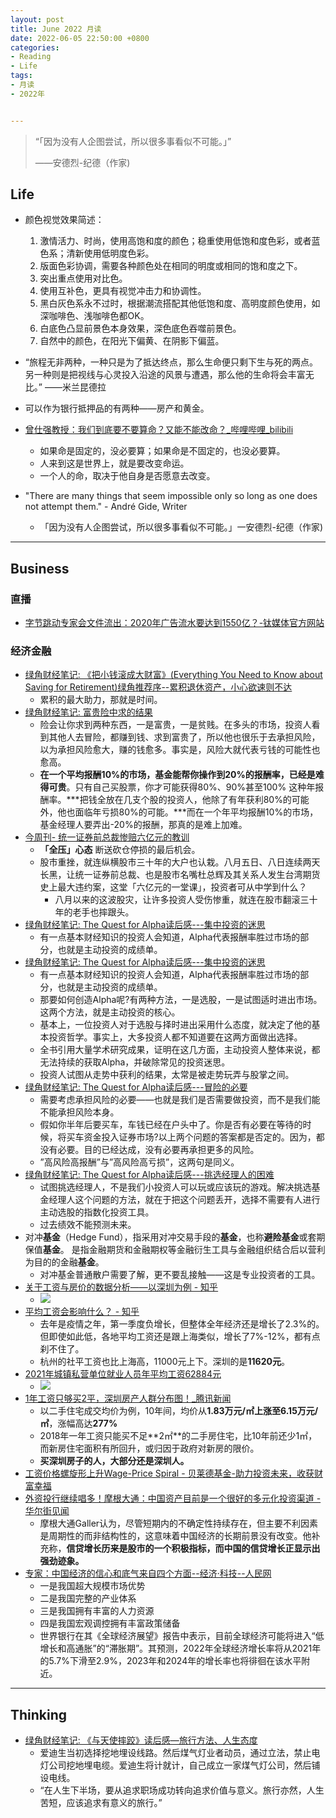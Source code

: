 ```yaml
---
layout: post
title: June 2022 月读
date: 2022-06-05 22:50:00 +0800
categories:
- Reading
- Life
tags:
- 月读
- 2022年


---
```


<blockquote class="blockquote-center">
<p>“「因为没有人企图尝试，所以很多事看似不可能。」”</p>
<p>——安德烈-纪德（作家)</p>
</blockquote>

## Life

- 颜色视觉效果简述：
  1. 激情活力、时尚，使用高饱和度的颜色；稳重使用低饱和度色彩，或者蓝色系；清新使用低明度色彩。
  2. 版面色彩协调，需要各种颜色处在相同的明度或相同的饱和度之下。
  3. 突出重点使用对比色。
  4. 使用互补色，更具有视觉冲击力和协调性。
  5. 黑白灰色系永不过时，根据潮流搭配其他低饱和度、高明度颜色使用，如深咖啡色、浅咖啡色都OK。
  6. 白底色凸显前景色本身效果，深色底色吞噬前景色。
  7. 自然中的颜色，在阳光下偏黄、在阴影下偏蓝。
- “旅程无非两种，一种只是为了抵达终点，那么生命便只剩下生与死的两点。另一种则是把视线与心灵投入沿途的风景与遭遇，那么他的生命将会丰富无比。” ——米兰昆德拉
- 可以作为银行抵押品的有两种——房产和黄金。
- [曾仕强教授：我们到底要不要算命？又能不能改命？_哔哩哔哩_bilibili](https://www.bilibili.com/video/BV1Mp4y1W7bc/?spm_id_from=pageDriver&vd_source=7dd4ef0a19b1c3d069b23c6c1bff1d5f)
  - 如果命是固定的，没必要算；如果命是不固定的，也没必要算。
  - 人来到这是世界上，就是要改变命运。
  - 一个人的命，取决于他自身是否愿意去改变。

- "There are many things that seem impossible only so long as one does not attempt them." -
  André Gide, Writer
  - 「因为没有人企图尝试，所以很多事看似不可能。」一安德烈-纪德（作家)








---

## Business

### 直播

- [字节跳动专家会文件流出：2020年广告流水要达到1550亿？-钛媒体官方网站](https://www.tmtpost.com/4845541.html)

### 经济金融

- [绿角财经笔记: 《把小钱滚成大财富》(Everything You Need to Know about Saving for Retirement)绿角推荐序--累积退休资产，小心欲速则不达](https://greenhornfinancefootnote.blogspot.com/2022/05/everything-you-need-to-know-about.html)
  - 累积的最大助力，那就是时间。
- [绿角财经笔记: 富贵险中求的结果](http://greenhornfinancefootnote.blogspot.com/2007/05/blog-post_2270.html)
  - 险会让你求到两种东西，一是富贵，一是贫贱。在多头的市场，投资人看到其他人去冒险，都赚到钱、求到富贵了，所以他也很乐于去承担风险，以为承担风险愈大，赚的钱愈多。事实是，风险大就代表亏钱的可能性也愈高。
  - **在一个平均报酬10%的市场，基金能帮你操作到20%的报酬率，已经是难得可贵**。只有自己买股票，你才可能获得80%、90%甚至100% 这种年报酬率。***把钱全放在几支个股的投资人，他除了有年获利80%的可能外，他也面临年亏损80%的可能。***而在一个年平均报酬10%的市场，基金经理人要弄出-20%的报酬，那真的是难上加难。
- [今周刊- 统一证券前总裁惨赔六亿元的教训](https://www.businesstoday.com.tw/article/category/80392/post/201109220019/)
  - **「全压」心态** 断送砍仓停损的最后机会。
  - 股市重挫，就连纵横股市三十年的大户也认栽。八月五日、八日连续两天长黑，让统一证券前总裁、也是股市名嘴杜总辉及其关系人发生台湾期货史上最大违约案，这堂「六亿元的一堂课」，投资者可从中学到什么？
    - 八月以来的这波股灾，让许多投资人受伤惨重，就连在股市翻滚三十年的老手也摔跟头。
- [绿角财经笔记: The Quest for Alpha读后感---集中投资的迷思](http://greenhornfinancefootnote.blogspot.com/2011/08/quest-for-alpha.html)
  -  有一点基本财经知识的投资人会知道，Alpha代表报酬率胜过市场的部分，也就是主动投资的成绩单。
- [绿角财经笔记: The Quest for Alpha读后感---集中投资的迷思](http://greenhornfinancefootnote.blogspot.com/2011/08/quest-for-alpha.html)
  - 有一点基本财经知识的投资人会知道，Alpha代表报酬率胜过市场的部分，也就是主动投资的成绩单。
  - 那要如何创造Alpha呢?有两种方法，一是选股，一是试图适时进出市场。这两个方法，就是主动投资的核心。
  - 基本上，一位投资人对于选股与择时进出采用什么态度，就决定了他的基本投资哲学。事实上，大多投资人都不知道要在这两方面做出选择。
  - 全书引用大量学术研究成果，证明在这几方面，主动投资人整体来说，都无法持续的获取Alpha，并破除常见的投资迷思。
  - 投资人试图从走势中获利的结果，太常是被走势玩弄与股掌之间。
- [绿角财经笔记: The Quest for Alpha读后感---冒险的必要](http://greenhornfinancefootnote.blogspot.com/2011/08/quest-for-alpha_22.html)
  - 需要考虑承担风险的必要——也就是我们是否需要做投资，而不是我们能不能承担风险本身。
  - 假如你半年后要买车，车钱已经在户头中了。你是否有必要在等待的时候，将买车资金投入证券市场?以上两个问题的答案都是否定的。因为，都没有必要。目的已经达成，没有必要再承担更多的风险。
  - ”高风险高报酬”与”高风险高亏损”，这两句是同义。
- [绿角财经笔记: The Quest for Alpha读后感---挑选经理人的困难](http://greenhornfinancefootnote.blogspot.com/2011/08/quest-for-alpha_19.html)
  - 试图挑选经理人，不是我们小投资人可以玩或应该玩的游戏。解决挑选基金经理人这个问题的方法，就在于把这个问题丢开，选择不需要有人进行主动选股的指数化投资工具。
  - 过去绩效不能预测未来。
- 对冲**基金**（Hedge Fund），指采用对冲交易手段的**基金**，也称**避险基金**或套期保值**基金**。 是指金融期货和金融期权等金融衍生工具与金融组织结合后以营利为目的的金融**基金**。
  - 对冲基金普通散户需要了解，更不要乱接触——这是专业投资者的工具。
- [关于工资与房价的数据分析——以深圳为例 - 知乎](https://zhuanlan.zhihu.com/p/260377418)
  - ![](https://pic1.zhimg.com/80/v2-b44c3f76ff4deccd980ddbd963d09e04_720w.jpg)
- [平均工资会影响什么？ - 知乎](https://zhuanlan.zhihu.com/p/390131134)
  - 去年是疫情之年，第一季度负增长，但整体全年经济还是增长了2.3%的。但即使如此低，各地平均工资还是跟上海类似，增长了7%-12%，都有点刹不住了。
  - 杭州的社平工资也比上海高，11000元上下。深圳的是**11620元**。
- [2021年城镇私营单位就业人员年平均工资62884元](http://www.stats.gov.cn/tjsj/zxfb/202205/t20220520_1857629.html#:~:text=2021%E5%B9%B4%E5%85%A8%E5%9B%BD%E5%9F%8E%E9%95%87%E7%A7%81%E8%90%A5,%E5%B9%B3%E5%9D%87%E5%B7%A5%E8%B5%84%E5%AE%9E%E9%99%85%E5%A2%9E%E9%95%BF7.8%25%E3%80%82)
  - ![](http://www.stats.gov.cn/tjsj/zxfb/202205/W020220520596057645498.png)
- [1年工资只够买2平，深圳房产人群分布图！_腾讯新闻](https://new.qq.com/omn/20200912/20200912A0JIES00.html)
  - 以二手住宅成交均价为例，10年间，均价从**1.83万元/㎡**上涨至**6.15万元/㎡**，涨幅高达**277%**
  - 2018年一年工资只能买不足**2㎡**的二手房住宅，比10年前还少1㎡，而新房住宅面积有所回升，或归因于政府对新房的限价。
  - **买深圳房子的人，大部分还是深圳人。**
- [工资价格螺旋形上升Wage-Price Spiral - 贝莱德基金-助力投资未来，收获财富幸福](https://www.blackrock.com.cn/contents/2022/5/17-0c61fbe8ffee4cae86f3a4ad8b63425d.html)
- [外资投行继续唱多！摩根大通：中国资产目前是一个很好的多元化投资渠道 - 华尔街见闻](https://wallstreetcn.com/articles/3661832)
  - 摩根大通Galler认为，尽管短期内的不确定性持续存在，但主要不利因素是周期性的而非结构性的，这意味着中国经济的长期前景没有改变。他补充称，**信贷增长历来是股市的一个积极指标，而中国的信贷增长正显示出强劲迹象。**
- [专家：中国经济的信心和底气来自四个方面--经济·科技--人民网](http://finance.people.com.cn/n1/2022/0609/c1004-32442233.html)
  - 一是我国超大规模市场优势
  - 二是我国完整的产业体系
  - 三是我国拥有丰富的人力资源
  - 四是我国宏观调控拥有丰富政策储备
  - 世界银行在其《全球经济展望》报告中表示，目前全球经济可能将进入“低增长和高通胀”的“滞胀期”。其预测，2022年全球经济增长率将从2021年的5.7%下滑至2.9%，2023年和2024年的增长率也将徘徊在该水平附近。







---

## Thinking

- [绿角财经笔记: 《与天使摔跤》读后感—旅行方法、人生态度](https://greenhornfinancefootnote.blogspot.com/2022/05/blog-post.html)
  - 爱迪生当初选择挖地埋设线路。然后煤气灯业者动员，通过立法，禁止电灯公司挖地埋电缆。爱迪生将计就计，自己成立一家煤气灯公司，然后铺设电线。
  - “在人生下半场，要从追求职场成功转向追求价值与意义。旅行亦然，人生苦短，应该追求有意义的旅行。”
